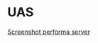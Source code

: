 # UAS

[Screenshot performa server](https://htmlpreview.github.io/?https://github.com/pizzaismyname/PROGJAR_051117400000112/blob/master/uas/uas.html)
